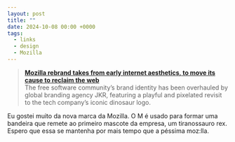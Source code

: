 ```yaml
---
layout: post
title: ""
date: 2024-10-08 00:00 +0000
tags:
  - links
  - design
  - Mozilla
---
```


> **[Mozilla rebrand takes from early internet aesthetics, to move its cause to reclaim the web](https://www.itsnicethat.com/articles/jkr-mozilla-rebrand-graphic-design-project-240924)**  
> The free software community’s brand identity has been overhauled by global branding agency JKR, featuring a playful and pixelated revisit to the tech company’s iconic dinosaur logo.

Eu gostei muito da nova marca da Mozilla. O M é usado para formar uma bandeira que remete ao primeiro mascote da empresa, um tiranossauro rex. Espero que essa se mantenha por mais tempo que a péssima moz:lla.
